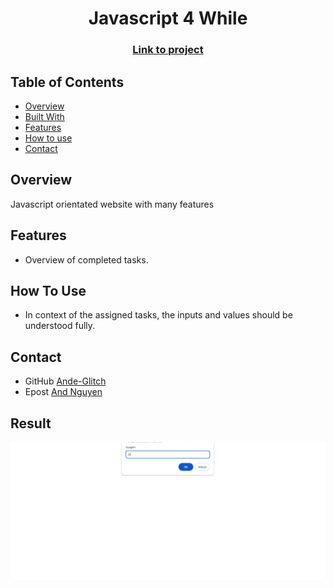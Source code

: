 <h1 align="center">Javascript 4 While</h1>
<div align="center">
  <h3>
    <a href="https://ande-glitch.github.io/JS-4/">
      Link to project
    </a>
  </h3>
</div>
<!-- TABLE OF CONTENTS -->

## Table of Contents

- [Overview](#overview)
- [Built With](#built-with)
- [Features](#features)
- [How to use](#how-to-use)
- [Contact](#contact)

<!-- OVERVIEW -->
## Overview
Javascript orientated website with many features

## Features
- Overview of completed tasks. 

## How To Use

- In context of the assigned tasks, the inputs and values should be understood fully.

## Contact
- GitHub [Ande-Glitch](https://github.com/Ande-glitch)
- Epost [And Nguyen](mailto:andynuwen@gmail.com)

## Result

![Image_1](./Images/lunch.png)
